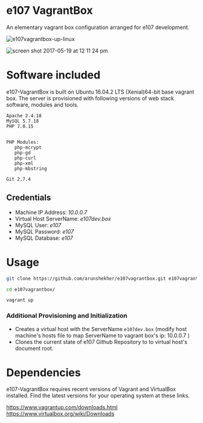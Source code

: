 # e107 VagrantBox
 An elementary vagrant box configuration arranged for e107 development.
 
 ![e107vagrantbox-up-linux](https://cloud.githubusercontent.com/assets/315195/26246879/609c80f6-3cac-11e7-90fe-bab66f1a8ead.png)

 ![screen shot 2017-05-19 at 12 11 24 pm](https://cloud.githubusercontent.com/assets/315195/26240873/a6a01c02-3c93-11e7-9723-9832e1e76539.png)


# Software included
e107-VagrantBox is built on Ubuntu 16.04.2 LTS (Xenial)64-bit base vagrant box. The server is provisioned with following versions of web stack software, modules and tools.

    Apache 2.4.18
    MySQL 5.7.18
    PHP 7.0.15
    
    
    PHP Modules:
       php-mcrypt 
       php-gd 
       php-curl 
       php-xml 
       php-mbstring
       
    Git 2.7.4

## Credentials  
* Machine IP Address: _10.0.0.7_
* Virtual Host ServerName: _e107dev.box_
* MySQL User: _e107_
* MySQL Password: _e107_
* MySQL Database: _e107_

# Usage  

```sh
git clone https://github.com/arunshekher/e107vagrantbox.git e107vagrantbox  

cd e107vagrantbox/  

vagrant up  
```  
   
   
### Additional Provisioning and Initialization
* Creates a virtual host with the ServerName `e107dev.box` (modify host machine's hosts file to map ServerName to vagrant box's ip: 10.0.0.7 ) 
* Clones the current state of e107 Github Repository to to virtual host's document root.

# Dependencies
e107-VagrantBox requires recent versions of Vagrant and VirtualBox installed. Find the latest versions for your operating system at these links.

https://www.vagrantup.com/downloads.html  
https://www.virtualbox.org/wiki/Downloads  



